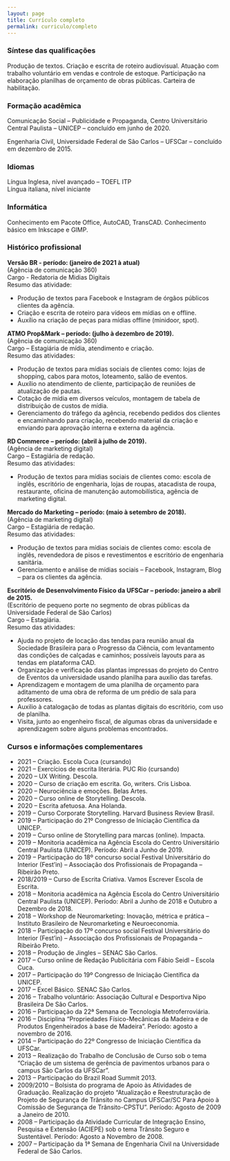 ```yaml
---
layout: page
title: Currículo completo
permalink: curriculo/completo
---
```


### Síntese das qualificações  
Produção de textos. Criação e escrita de roteiro audiovisual.  Atuação com trabalho voluntário em vendas e controle de estoque.  Participação na elaboração planilhas de orçamento de obras públicas.  Carteira de habilitação.


### Formação acadêmica  
Comunicação Social – Publicidade e Propaganda, Centro Universitário Central Paulista – UNICEP – concluído em junho de 2020.

Engenharia Civil, Universidade Federal de São Carlos – UFSCar – concluído em dezembro de 2015.


### Idiomas  
Língua Inglesa, nível avançado – TOEFL ITP  
Língua italiana, nível iniciante


### Informática  
Conhecimento em Pacote Office, AutoCAD, TransCAD.
Conhecimento básico em Inkscape e GIMP.


### Histórico profissional  
**Versão BR - período: (janeiro de 2021 à atual)**  
(Agência de comunicação 360)  
Cargo - Redatoria de Midias Digitais  
Resumo das atividade:  
- Produção de textos para Facebook e Instagram de órgãos públicos clientes da agência.  
- Criação e escrita de roteiro para vídeos em mídias on e offline.  
- Auxílio na criação de peças para mídias offline (minidoor, spot).  


**ATMO Prop&Mark – período: (julho à dezembro de 2019).**  
(Agência de comunicação 360)  
Cargo – Estagiária de mídia, atendimento e criação.  
Resumo das atividades:  
- Produção de textos para mídias sociais de clientes como: lojas de shopping, cabos para motos, loteamento, salão de eventos.  
- Auxílio no atendimento de cliente, participação de reuniões de atualização de pautas.  
- Cotação de mídia em diversos veículos, montagem de tabela de distribuição de custos de mídia.  
- Gerenciamento do tráfego da agência, recebendo pedidos dos clientes e encaminhando para criação, recebendo material da criação e enviando para aprovação interna e externa da agência.


**RD Commerce – período: (abril à julho de 2019).**  
(Agência de marketing digital)  
Cargo – Estagiária de redação.  
Resumo das atividades:  
- Produção de textos para mídias sociais de clientes como: escola de inglês, escritório de engenharia, lojas de roupas, atacadista de roupa, restaurante, oficina de manutenção automobilística, agência de marketing digital.


**Mercado do Marketing – período: (maio à setembro de 2018).**  
(Agência de marketing digital)  
Cargo – Estagiária de redação.  
Resumo das atividades:  
- Produção de textos para mídias sociais de clientes como: escola de inglês, revendedora de pisos e revestimentos e escritório de engenharia sanitária.
- Gerenciamento e análise de mídias sociais – Facebook, Instagram, Blog – para os clientes da agência.


**Escritório de Desenvolvimento Físico da UFSCar – período: janeiro a abril de 2015.**  
(Escritório de pequeno porte no segmento de obras públicas da Universidade Federal de São Carlos)  
Cargo – Estagiária.  
Resumo das atividades:  
- Ajuda no projeto de locação das tendas para reunião anual da Sociedade Brasileira para o Progresso da Ciência, com levantamento das condições de calçadas e caminhos; possíveis layouts para as tendas em plataforma CAD.  
- Organização e verificação das plantas impressas do projeto do Centro de Eventos da universidade usando planilha para auxílio das tarefas.  
- Aprendizagem e montagem de uma planilha de orçamento para aditamento de uma obra de reforma de um prédio de sala para professores.  
- Auxilio à catalogação de todas as plantas digitais do escritório, com uso de planilha.  
- Visita, junto ao engenheiro fiscal, de algumas obras da universidade e aprendizagem sobre alguns problemas encontrados.


### Cursos e informações complementares  
- 2021 – Criação. Escola Cuca (cursando)  
- 2021 – Exercícios de escrita literária. PUC Rio (cursando)  
- 2020 – UX Writing. Descola.  
- 2020 – Curso de criação em escrita. Go, writers. Cris Lisboa.  
- 2020 – Neurociência e emoções. Belas Artes.  
- 2020 – Curso online de Storytelling. Descola.  
- 2020 – Escrita afetuosa. Ana Holanda.  
- 2019 – Curso Corporate Storytelling. Harvard Business Review Brasil.  
- 2019 – Participação do 21º Congresso de Iniciação Científica da UNICEP.  
- 2019 – Curso online de Storytelling para marcas (online). Impacta.  
- 2019 – Monitoria acadêmica na Agência Escola do Centro Universitário Central Paulista (UNICEP). Período: Abril a Junho de 2019.  
- 2019 – Participação do 18º concurso social Festival Universitário do Interior (Fest’in) – Associação dos Profissionais de Propaganda – Ribeirão Preto.  
- 2018/2019 – Curso de Escrita Criativa. Vamos Escrever Escola de Escrita.  
- 2018 – Monitoria acadêmica na Agência Escola do Centro Universitário Central Paulista (UNICEP). Período: Abril a Junho de 2018 e Outubro a Dezembro de 2018.  
- 2018 – Workshop de Neuromarketing: Inovação, métrica e prática – Instituto Brasileiro de Neuromarketing e Neuroeconomia.  
- 2018 – Participação do 17º concurso social Festival Universitário do Interior (Fest’in) – Associação dos Profissionais de Propaganda – Ribeirão Preto.  
- 2018 – Produção de Jingles – SENAC São Carlos.  
- 2017 – Curso online de Redação Publicitária com Fábio Seidl – Escola Cuca.  
- 2017 – Participação do 19º Congresso de Iniciação Científica da UNICEP.  
- 2017 – Excel Básico. SENAC São Carlos.  
- 2016 – Trabalho voluntário: Associação Cultural e Desportiva Nipo Brasileira De São Carlos.  
- 2016 – Participação da 22ª Semana de Tecnologia Metroferroviária.  
- 2016 – Disciplina “Propriedades Físico-Mecânicas da Madeira e de Produtos Engenheirados à base de Madeira”. Período: agosto a novembro de 2016.  
- 2014 – Participação do 22º Congresso de Iniciação Científica da UFSCar.  
- 2013 – Realização do Trabalho de Conclusão de Curso sob o tema “Criação de um sistema de gerência de pavimentos urbanos para o campus São Carlos da UFSCar”.  
- 2013 – Participação do Brazil Road Summit 2013.  
- 2009/2010 – Bolsista do programa de Apoio às Atividades de Graduação. Realização do projeto “Atualização e Reestruturação de Projeto de Segurança de Trânsito no Campus UFSCar/SC Para Apoio à Comissão de Segurança de Trânsito-CPSTU”. Período: Agosto de 2009 a Janeiro de 2010.  
- 2008 – Participação da Atividade Curricular de Integração Ensino, Pesquisa e Extensão (ACIEPE) sob o tema Trânsito Seguro e Sustentável. Período: Agosto a Novembro de 2008.  
- 2007 – Participação da 1ª Semana de Engenharia Civil na Universidade Federal de São Carlos.  



